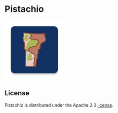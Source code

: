 # Pistachio

![Pistachio Icon](docs/images/app-icon.png "Pistachio Icon")

## License
Pistachio is distributed under the Apache 2.0 [license](LICENSE).